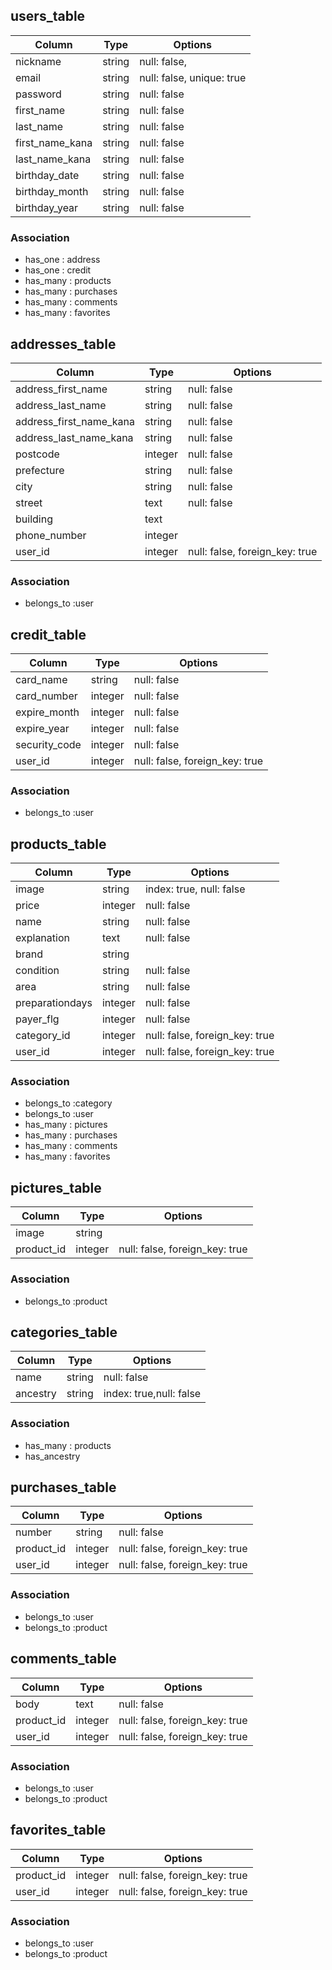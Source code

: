 ## users_table

|Column|Type|Options|
|------|----|-------|
|nickname|string|null: false,|
|email|string|null: false, unique: true| 
|password|string|null: false|
|first_name|string|null: false|
|last_name|string|null: false|
|first_name_kana|string|null: false|
|last_name_kana|string|null: false|
|birthday_date|string|null: false|
|birthday_month|string|null: false|
|birthday_year|string|null: false|

### Association
- has_one : address
- has_one : credit
- has_many : products
- has_many : purchases
- has_many : comments
- has_many : favorites

## addresses_table
|Column|Type|Options|
|------|----|-------|
|address_first_name|string|null: false|
|address_last_name|string|null: false|
|address_first_name_kana|string|null: false|
|address_last_name_kana|string|null: false|
|postcode|integer|null: false|
|prefecture|string|null: false|
|city|string|null: false|
|street|text|null: false|
|building|text||
|phone_number|integer||
|user_id|integer|null: false, foreign_key: true|

### Association
- belongs_to :user

## credit_table
|Column|Type|Options|
|------|----|-------|
|card_name|string|null: false|
|card_number|integer|null: false|
|expire_month|integer|null: false|
|expire_year|integer|null: false|
|security_code|integer|null: false|
|user_id|integer|null: false, foreign_key: true|

### Association
- belongs_to :user

## products_table
|Column|Type|Options|
|------|----|-------|
|image|string|index: true, null: false|
|price|integer|null: false|
|name|string|null: false|
|explanation|text|null: false|
|brand|string||
|condition|string|null: false|
|area|string|null: false|
|preparationdays|integer|null: false|
|payer_flg|integer|null: false|
|category_id|integer|null: false, foreign_key: true|
|user_id|integer|null: false, foreign_key: true|

### Association
- belongs_to :category
- belongs_to :user
- has_many : pictures
- has_many : purchases
- has_many : comments
- has_many : favorites

## pictures_table
|Column|Type|Options|
|------|----|-------|
|image|string||
|product_id|integer|null: false, foreign_key: true|

### Association
- belongs_to :product

## categories_table
|Column|Type|Options|
|------|----|-------|
|name|string|null: false|
|ancestry|string|index: true,null: false|

### Association
- has_many : products
- has_ancestry

## purchases_table
|Column|Type|Options|
|------|----|-------|
|number|string|null: false|
|product_id|integer|null: false, foreign_key: true|
|user_id|integer|null: false, foreign_key: true|

### Association
- belongs_to :user
- belongs_to :product

## comments_table
|Column|Type|Options|
|------|----|-------|
|body|text|null: false|
|product_id|integer|null: false, foreign_key: true|
|user_id|integer|null: false, foreign_key: true|

### Association
- belongs_to :user
- belongs_to :product

## favorites_table
|Column|Type|Options|
|------|----|-------|
|product_id|integer|null: false, foreign_key: true|
|user_id|integer|null: false, foreign_key: true|

### Association
- belongs_to :user
- belongs_to :product